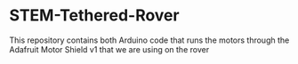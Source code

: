 # STEM-Tethered-Rover
This repository contains both Arduino code that runs the motors through the Adafruit Motor Shield v1 that we are using on the rover 